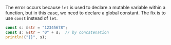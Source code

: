 The error occurs because `let` is used to declare a mutable variable within a function, but in this case, we need to declare a global constant. The fix is to use `const` instead of `let`.

```rs
const s: &str = "12345678";
const s: &str = "0" + s;  // by concatenation
println!("{}", s);
```
